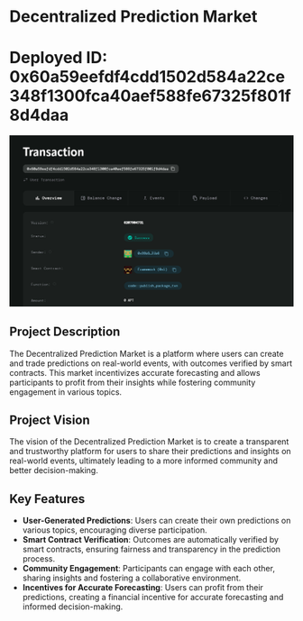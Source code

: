 # Decentralized Prediction Market

# Deployed ID: 0x60a59eefdf4cdd1502d584a22ce348f1300fca40aef588fe67325f801f8d4daa
![alt text](image.png)

## Project Description
The Decentralized Prediction Market is a platform where users can create and trade predictions on real-world events, with outcomes verified by smart contracts. This market incentivizes accurate forecasting and allows participants to profit from their insights while fostering community engagement in various topics.

## Project Vision
The vision of the Decentralized Prediction Market is to create a transparent and trustworthy platform for users to share their predictions and insights on real-world events, ultimately leading to a more informed community and better decision-making.

## Key Features
- **User-Generated Predictions**: Users can create their own predictions on various topics, encouraging diverse participation.
- **Smart Contract Verification**: Outcomes are automatically verified by smart contracts, ensuring fairness and transparency in the prediction process.
- **Community Engagement**: Participants can engage with each other, sharing insights and fostering a collaborative environment.
- **Incentives for Accurate Forecasting**: Users can profit from their predictions, creating a financial incentive for accurate forecasting and informed decision-making.
